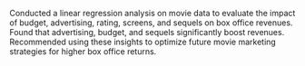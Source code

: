 Conducted a linear regression analysis on movie data to evaluate the impact of budget, advertising, rating, screens, and sequels on box office revenues. Found that advertising, budget, and sequels significantly boost revenues. Recommended using these insights to optimize future movie marketing strategies for higher box office returns.
